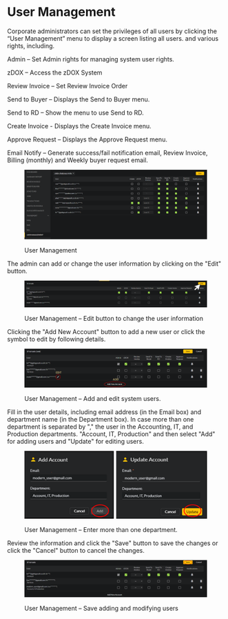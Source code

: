 # User Management

Corporate administrators can set the privileges of all users by clicking the “User Management” menu to display a screen listing all users. and various rights, including.



Admin – Set Admin rights for managing system user rights.

zDOX – Access the zDOX System

Review Invoice – Set Review Invoice Order

Send to Buyer – Displays the Send to Buyer menu.

Send to RD – Show the menu to use Send to RD.

Create Invoice - Displays the Create Invoice menu.

Approve Request – Displays the Approve Request menu.

Email Notify – Generate success/fail notification email, Review Invoice, Billing (monthly) and Weekly buyer request email.

<figure><img src="../.gitbook/assets/image (65).png" alt=""><figcaption><p>User Management</p></figcaption></figure>

The admin can add or change the user information by clicking on the "Edit" button.

<figure><img src="../.gitbook/assets/image (63).png" alt=""><figcaption><p>User Management – Edit button to change the user information</p></figcaption></figure>

Clicking the "Add New Account" button to add a new user or click the symbol to edit by following details.

<figure><img src="../.gitbook/assets/image (64).png" alt=""><figcaption><p>User Management – Add and edit system users.</p></figcaption></figure>

Fill in the user details, including email address (in the Email box) and department name (in the Department box). In case more than one department is separated by "," the user in the Accounting, IT, and Production departments. "Account, IT, Production" and then select "Add" for adding users and "Update" for editing users.

<figure><img src="../.gitbook/assets/image (107).png" alt=""><figcaption><p>User Management – Enter more than one department.</p></figcaption></figure>

Review the information and click the "Save" button to save the changes or click the "Cancel" button to cancel the changes.

<figure><img src="../.gitbook/assets/image (95).png" alt=""><figcaption><p>User Management – Save adding and modifying users</p></figcaption></figure>
